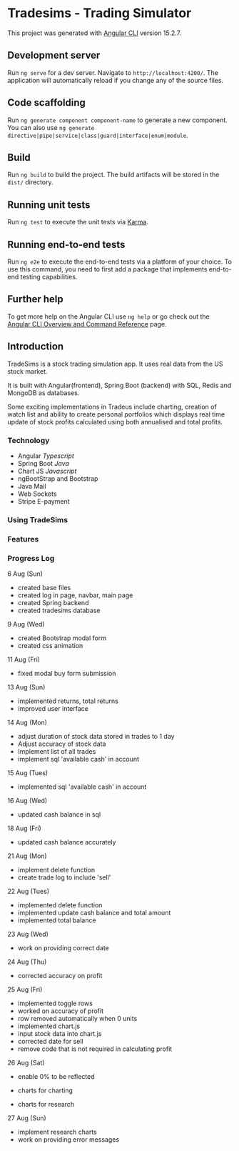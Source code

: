 # Tradesims - Trading Simulator

This project was generated with [Angular CLI](https://github.com/angular/angular-cli) version 15.2.7.

## Development server

Run `ng serve` for a dev server. Navigate to `http://localhost:4200/`. The application will automatically reload if you change any of the source files.

## Code scaffolding

Run `ng generate component component-name` to generate a new component. You can also use `ng generate directive|pipe|service|class|guard|interface|enum|module`.

## Build

Run `ng build` to build the project. The build artifacts will be stored in the `dist/` directory.

## Running unit tests

Run `ng test` to execute the unit tests via [Karma](https://karma-runner.github.io).

## Running end-to-end tests

Run `ng e2e` to execute the end-to-end tests via a platform of your choice. To use this command, you need to first add a package that implements end-to-end testing capabilities.

## Further help

To get more help on the Angular CLI use `ng help` or go check out the [Angular CLI Overview and Command Reference](https://angular.io/cli) page.


## Introduction
TradeSims is a stock trading simulation app. It uses real data from the US stock market. 

It is built with Angular(frontend), Spring Boot (backend) with SQL, Redis and MongoDB as databases.

Some exciting implementations in Tradeus include charting, creation of watch list and ability to create personal portfolios which displays real time update of stock profits calculated using both annualised and total profits. 



### Technology
- Angular *Typescript*
- Spring Boot *Java*
- Chart JS *Javascript*
- ngBootStrap and Bootstrap 
- Java Mail
- Web Sockets
- Stripe E-payment

### Using TradeSims

### Features



### Progress Log
6 Aug (Sun)
- created base files
- created log in page, navbar, main page
- created Spring backend
- created tradesims database

9 Aug (Wed)
- created Bootstrap modal form
- created css animation

11 Aug (Fri)
- fixed modal buy form submission

13 Aug (Sun)
- implemented returns, total returns
- improved user interface

14 Aug (Mon)
- adjust duration of stock data stored in trades to 1 day
- Adjust accuracy of stock data
- Implement list of all trades
- implement sql 'available cash' in account

15 Aug (Tues)
- implemented sql 'available cash' in account

16 Aug (Wed)
- updated cash balance in sql

18 Aug (Fri)
- updated cash balance accurately

21 Aug (Mon)
- implement delete function
- create trade log to include 'sell'

22 Aug (Tues)
- implemented delete function
- implemented update cash balance and total amount
- implemented total balance


23 Aug (Wed)
- work on providing correct date

24 Aug (Thu)
- corrected accuracy on profit

25 Aug (Fri)
- implemented toggle rows
- worked on accuracy of profit
- row removed automatically when 0 units
- implemented chart.js
- input stock data into chart.js
- corrected date for sell
- remove code that is not required in calculating profit

26 Aug (Sat)
- enable 0% to be reflected

- charts for charting 
- charts for research

27 Aug (Sun)
- implement research charts
- work on providing error messages

